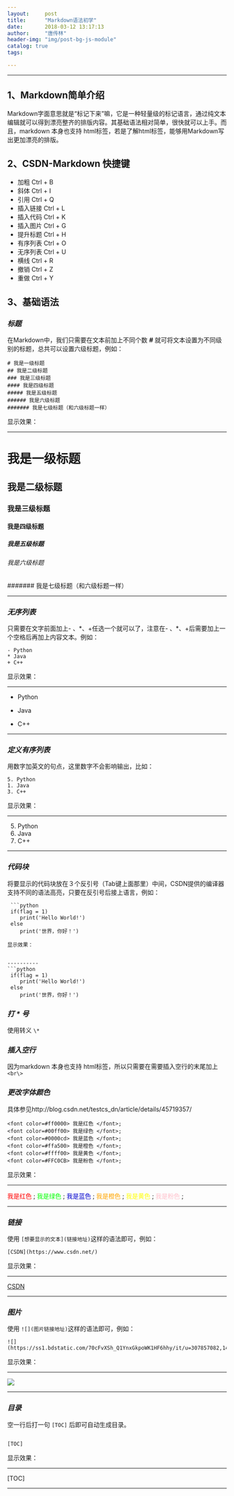 ```yaml
---
layout:     post
title:      "Markdown语法初学"
date:       2018-03-12 13:17:13
author:     "唐传林"
header-img: "img/post-bg-js-module"
catalog: true
tags:

---
```




-------------------

## 1、Markdown简单介绍
Markdown字面意思就是“标记下来”嘛，它是一种轻量级的标记语言，通过纯文本编辑就可以得到漂亮整齐的排版内容。其基础语法相对简单，很快就可以上手。而且，markdown 本身也支持 html标签，若是了解html标签，能够用Markdown写出更加漂亮的排版。
## 2、CSDN-Markdown 快捷键
+ 加粗 Ctrl + B
+ 斜体 Ctrl + I
+ 引用 Ctrl + Q
+ 插入链接 Ctrl + L
+ 插入代码 Ctrl + K
+ 插入图片 Ctrl + G
+ 提升标题 Ctrl + H
+ 有序列表 Ctrl + O
+ 无序列表 Ctrl + U
+ 横线 Ctrl + R
+ 撤销 Ctrl + Z
+ 重做 Ctrl + Y
## 3、基础语法

### *标题*
在Markdown中，我们只需要在文本前加上不同个数 ***#*** 就可将文本设置为不同级别的标题，总共可以设置六级标题，例如：

```
# 我是一级标题
## 我是二级标题
### 我是三级标题
#### 我是四级标题
##### 我是五级标题
###### 我是六级标题
####### 我是七级标题（和六级标题一样）
```
显示效果：


----------


# 我是一级标题
## 我是二级标题
### 我是三级标题
#### 我是四级标题
##### 我是五级标题
###### 我是六级标题
####### 我是七级标题（和六级标题一样）


----------


### *无序列表*
只需要在文字前面加上- 、\*、+任选一个就可以了，注意在- 、*、+后需要加上一个空格后再加上内容文本。例如：

```
- Python
* Java
+ C++
```

显示效果：


----------
- Python
* Java
+ C++


----------
### *定义有序列表*

用数字加英文的句点，这里数字不会影响输出，比如：

```
5. Python
1. Java
3. C++
```
显示效果：


----------
5. Python
1. Java
2. C++

----------
### *代码块*
将要显示的代码块放在３个反引号（Tab键上面那里）中间，CSDN提供的编译器支持不同的语法高亮，只要在反引号后接上语言，例如：
```
 ```python
 if(flag = 1)
	print('Hello World!')
 else 
	print('世界，你好！')
 ```
```
显示效果：


----------
```python
 if(flag = 1)
	print('Hello World!')
 else 
	print('世界，你好！')
```
### *打 \* 号*
使用转义 `\*`

### *插入空行*
 因为markdown 本身也支持 html标签，所以只需要在需要插入空行的末尾加上`<br\>`

### *更改字体颜色*
具体参见http://blog.csdn.net/testcs_dn/article/details/45719357/

```
<font color=#ff0000> 我是红色 </font>;
<font color=#00ff00> 我是绿色 </font>;
<font color=#0000cd> 我是蓝色 </font>;
<font color=#ffa500> 我是橙色 </font>;
<font color=#ffff00> 我是黄色 </font>;
<font color=#FFC0CB> 我是粉色 </font>;
```
显示效果：


----------
<font color=#ff0000> 我是红色 </font>;
<font color=#00ff00> 我是绿色 </font>;
<font color=#0000cd> 我是蓝色 </font>;
<font color=#ffa500> 我是橙色 </font>;
<font color=#ffff00> 我是黄色 </font>;
<font color=#FFC0CB> 我是粉色 </font>;


----------


### *链接*
使用 `[想要显示的文本](链接地址)`这样的语法即可，例如：

```
[CSDN](https://www.csdn.net/)
```
显示效果：


----------


[CSDN](https://www.csdn.net/)

----------
### *图片*
使用 `![](图片链接地址)`这样的语法即可，例如：

```
![](https://ss1.bdstatic.com/70cFvXSh_Q1YnxGkpoWK1HF6hhy/it/u=307857082,1476879897&fm=27&gp=0.jpg)
```
显示效果：


----------


![](https://ss1.bdstatic.com/70cFvXSh_Q1YnxGkpoWK1HF6hhy/it/u=307857082,1476879897&fm=27&gp=0.jpg)


----------


### *目录*
空一行后打一句 `[TOC]` 后即可自动生成目录。

```

[TOC]
```

显示效果：


----------


 [TOC]


----------


 



